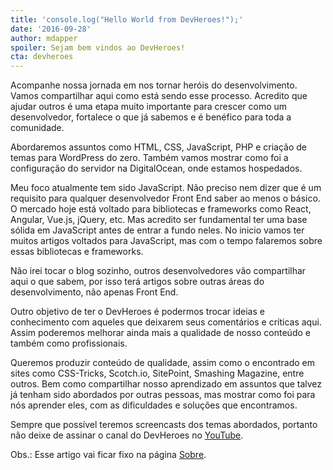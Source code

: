 ```yaml
---
title: 'console.log("Hello World from DevHeroes!");'
date: '2016-09-28'
author: mdapper
spoiler: Sejam bem vindos ao DevHeroes!
cta: devheroes
---
```


Acompanhe nossa jornada em nos tornar heróis do desenvolvimento. Vamos compartilhar aqui como está sendo esse processo. Acredito que ajudar outros é uma etapa muito importante para crescer como um desenvolvedor, fortalece o que já sabemos e é benéfico para toda a comunidade.

Abordaremos assuntos como HTML, CSS, JavaScript, PHP e criação de temas para WordPress do zero. Também vamos mostrar como foi a configuração do servidor na DigitalOcean, onde estamos hospedados.

Meu foco atualmente tem sido JavaScript. Não preciso nem dizer que é um requisito para qualquer desenvolvedor Front End saber ao menos o básico. O mercado hoje está voltado para bibliotecas e frameworks como React, Angular, Vue.js, jQuery, etc. Mas acredito ser fundamental ter uma base sólida em JavaScript antes de entrar a fundo neles. No inicio vamos ter muitos artigos voltados para JavaScript, mas com o tempo falaremos sobre essas bibliotecas e frameworks.

Não irei tocar o blog sozinho, outros desenvolvedores vão compartilhar aqui o que sabem, por isso terá artigos sobre outras áreas do desenvolvimento, não apenas Front End.

Outro objetivo de ter o DevHeroes é podermos trocar ideias e conhecimento com aqueles que deixarem seus comentários e críticas aqui. Assim poderemos melhorar ainda mais a qualidade de nosso conteúdo e também como profissionais.

Queremos produzir conteúdo de qualidade, assim como o encontrado em sites como CSS-Tricks, Scotch.io, SitePoint, Smashing Magazine, entre outros. Bem como compartilhar nosso aprendizado em assuntos que talvez já tenham sido abordados por outras pessoas, mas mostrar como foi para nós aprender eles, com as dificuldades e soluções que encontramos.

Sempre que possível teremos screencasts dos temas abordados, portanto não deixe de assinar o canal do DevHeroes no [YouTube](https://www.youtube.com/c/DevheroesIo).

Obs.: Esse artigo vai ficar fixo na página [Sobre](https://devheroes.io/sobre).
